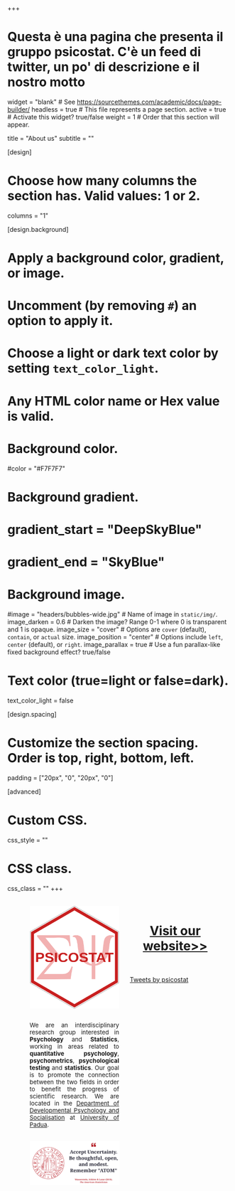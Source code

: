 +++
# Questa è una pagina che presenta il gruppo psicostat. C'è un feed di twitter, un po' di descrizione e il nostro motto

widget = "blank"  # See https://sourcethemes.com/academic/docs/page-builder/
headless = true  # This file represents a page section.
active = true  # Activate this widget? true/false
weight = 1  # Order that this section will appear.

title = "About us"
subtitle = ""

[design]
  # Choose how many columns the section has. Valid values: 1 or 2.
  columns = "1"

[design.background]
  # Apply a background color, gradient, or image.
  #   Uncomment (by removing `#`) an option to apply it.
  #   Choose a light or dark text color by setting `text_color_light`.
  #   Any HTML color name or Hex value is valid.

  # Background color.
  #color = "#F7F7F7"
  
  # Background gradient.
  # gradient_start = "DeepSkyBlue"
  # gradient_end = "SkyBlue"
  
  # Background image.
  #image = "headers/bubbles-wide.jpg"  # Name of image in `static/img/`.
  image_darken = 0.6  # Darken the image? Range 0-1 where 0 is transparent and 1 is opaque.
  image_size = "cover"  #  Options are `cover` (default), `contain`, or `actual` size.
  image_position = "center"  # Options include `left`, `center` (default), or `right`.
  image_parallax = true  # Use a fun parallax-like fixed background effect? true/false

  # Text color (true=light or false=dark).
  text_color_light = false

[design.spacing]
  # Customize the section spacing. Order is top, right, bottom, left.
  padding = ["20px", "0", "20px", "0"]

[advanced]
 # Custom CSS. 
 css_style = ""
 
 # CSS class.
 css_class = ""
+++



</br>

<div style="float: left; width: 40%; font-size:95%; padding-left:50px" align="justify">
    <div align="center">
    <img src="Psicostat_hexagon.svg" width="200" align="center">
    </div>

  </br>

  We are an interdisciplinary research group interested in <b>Psychology</b> and <b>Statistics</b>, working in areas related to <b>quantitative psychology</b>, <b>psychometrics</b>, <b>psychological testing</b> and <b>statistics</b>.
  Our goal is to promote the connection between the two fields in order to benefit the progress of scientific research. We are located in the <a href="https://www.dpss.unipd.it/en/">Department of Developmental Psychology and Socialisation</a> at <a href="https://www.unipd.it/en/">University of Padua</a>.
  
  </br>
  <a href="https://www.tandfonline.com/doi/full/10.1080/00031305.2019.1583913">
    <img src="atom.svg" width="400" align="center">
    </a>

</div>

<div style="float: right; width: 50%">
  <div align="center">
    <h1>
    <a href="http://ip146179.psy.unipd.it/psicostat/web/">Visit our website>></a>
    </h1>
  </div>
  </br>
<ul>
<a class="twitter-timeline"
    href="https://twitter.com/psicostat?ref_src=twsrc%5Etfw"
    data-width="700"
    data-height="700">
    Tweets by psicostat</a>
<script async src="https://platform.twitter.com/widgets.js" charset="utf-8"></script>
</ul>